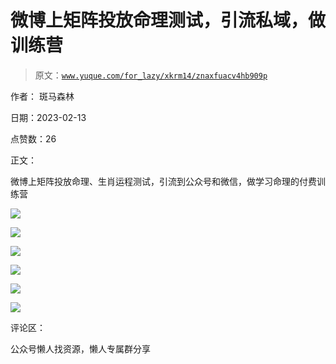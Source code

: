 # 微博上矩阵投放命理测试，引流私域，做训练营

> 原文：[`www.yuque.com/for_lazy/xkrm14/znaxfuacv4hb909p`](https://www.yuque.com/for_lazy/xkrm14/znaxfuacv4hb909p)



作者： 斑马森林



日期：2023-02-13



点赞数：26



正文：



微博上矩阵投放命理、生肖运程测试，引流到公众号和微信，做学习命理的付费训练营



![](img/2ecebc5520ac81def15a8247e7e26796.png)  

![](img/287425e7fc8aa7ba999cd3addfb69d5f.png)  

![](img/75d43191a71ad0aff7a9644ecb5a7b35.png)



![](img/9f95a41190aaedd6e629787af783765f.png)



![](img/7df276f20f789ebbd6d5490cc06aadd1.png)



![](img/5092618df1e44c273272f4c152283c1c.png)



评论区：



公众号懒人找资源，懒人专属群分享

</ne-p></ne-p>